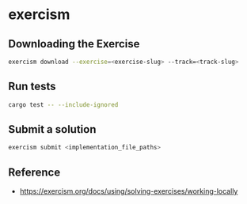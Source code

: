 # exercism

## Downloading the Exercise

```sh
exercism download --exercise=<exercise-slug> --track=<track-slug>
```

## Run tests

```sh
cargo test -- --include-ignored
```

## Submit a solution

```sh
exercism submit <implementation_file_paths>
```

## Reference

- <https://exercism.org/docs/using/solving-exercises/working-locally>
